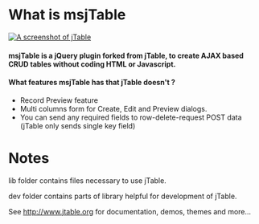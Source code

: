 What is msjTable
======



[![A screenshot of jTable](https://raw.githubusercontent.com/hikalkan/jtable/master/screenshot.png)](http://jtable.org/)

#### msjTable is a jQuery plugin forked from jTable, to create AJAX based CRUD tables without coding HTML or Javascript.

#### What features msjTable has that jTable doesn't ?

* Record Preview feature
* Multi columns form for Create, Edit and Preview dialogs.
* You can send any required fields to row-delete-request POST data (jTable only sends single key field)


Notes
======

lib folder contains files necessary to use jTable.

dev folder contains parts of library helpful for development of jTable.

See http://www.jtable.org for documentation, demos, themes and more...
